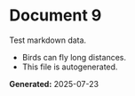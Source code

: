 # Document 9

Test markdown data.

- Birds can fly long distances.
- This file is autogenerated.

**Generated:** 2025-07-23
